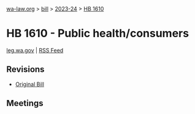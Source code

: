 [wa-law.org](/) > [bill](/bill/) > [2023-24](/bill/2023-24/) > [HB 1610](/bill/2023-24/hb/1610/)

# HB 1610 - Public health/consumers
[leg.wa.gov](https://app.leg.wa.gov/billsummary?BillNumber=1610&Year=2023&Initiative=false) | [RSS Feed](./rss.xml)

## Revisions
* [Original Bill](1/)

## Meetings